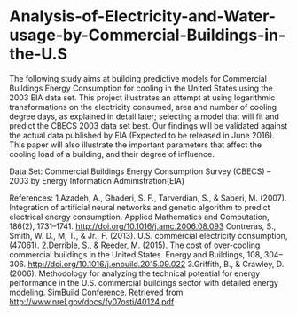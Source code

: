 # Analysis-of-Electricity-and-Water-usage-by-Commercial-Buildings-in-the-U.S

The following study aims at building predictive models for Commercial Buildings Energy Consumption for cooling in the United States using the 2003 EIA data set. This project illustrates an attempt at using logarithmic transformations on the electricity consumed, area and number of cooling degree days, as explained in detail later; selecting a model that will fit and predict the CBECS 2003 data set best. Our findings will be validated against the actual data published by EIA (Expected to be released in June 2016). This paper will also illustrate the important parameters that affect the cooling load of a building, and their degree of influence.


Data Set: Commercial Buildings Energy Consumption Survey (CBECS) – 2003 by Energy Information Administration(EIA)

References: 
1.Azadeh, A., Ghaderi, S. F., Tarverdian, S., & Saberi, M. (2007). Integration of artificial neural networks and genetic algorithm to predict electrical energy consumption. Applied Mathematics and Computation, 186(2), 1731–1741. http://doi.org/10.1016/j.amc.2006.08.093
Contreras, S., Smith, W. D., M, T., & Jr., F. (2013). U.S. commercial electricity consumption, (47061).
2.Derrible, S., & Reeder, M. (2015). The cost of over-cooling commercial buildings in the United States. Energy and Buildings, 108, 304–306. http://doi.org/10.1016/j.enbuild.2015.09.022
3.Griffith, B., & Crawley, D. (2006). Methodology for analyzing the technical potential for energy performance in the U.S. commercial buildings sector with detailed energy modeling. SimBuild Conference. Retrieved from http://www.nrel.gov/docs/fy07osti/40124.pdf
